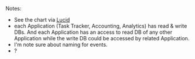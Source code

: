 Notes:
  - See the chart via [Lucid](https://lucid.app/lucidchart/c5b6957a-cf0b-4ad8-8035-5da5babd6364/edit?invitationId=inv_732145d6-3b4a-4d11-a6c3-e3617067849a&page=0_0#)
  - each Application (Task Tracker, Accounting, Analytics) has read & write DBs. And each Application has an access to read DB of any other Application while the write DB could be accessed by related Application.
  - I'm note sure about naming for events.
  - ?
